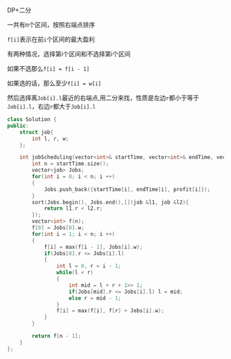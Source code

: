 DP+二分

一共有n个区间，按照右端点排序

`f[i]`表示在前`i`个区间的最大盈利

有两种情况，选择第i个区间和不选择第i个区间

如果不选那么`f[i] = f[i - 1]`

如果选的话，那么至少`f[i] = w[i]`

然后选择离`Job[i].l`最近的右端点,用二分来找，性质是左边`r`都小于等于`Job[i].l`，右边`r`都大于`Job[i].l`

```c++
class Solution {
public:
    struct job{
        int l, r, w;
    };

    int jobScheduling(vector<int>& startTime, vector<int>& endTime, vector<int>& profit) {
        int n = startTime.size();
        vector<job> Jobs;
        for(int i = 0; i < n; i ++)
        {
            Jobs.push_back({startTime[i], endTime[i], profit[i]});
        }
        sort(Jobs.begin(), Jobs.end(),[](job &l1, job &l2){
            return l1.r < l2.r;
        });
        vector<int> f(n);
        f[0] = Jobs[0].w;
        for(int i = 1; i < n; i ++)
        {
            f[i] = max(f[i - 1], Jobs[i].w);
            if(Jobs[0].r <= Jobs[i].l)
            {
                int l = 0, r = i - 1;
                while(l < r)
                {
                    int mid = l + r + 1>> 1;
                    if(Jobs[mid].r <= Jobs[i].l) l = mid;
                    else r = mid - 1; 
                }
                f[i] = max(f[i], f[r] + Jobs[i].w);
            }
        }

        return f[n - 1];
    }
};
```

